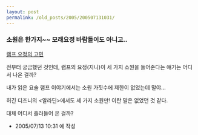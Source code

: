 ```yaml
---
layout: post
permalink: /old_posts/2005/200507131031/
---
```


### 소원은 한가지~~ 모래요정 바람돌이도 아니고..

<a href="http://tomowind.egloos.com/1525337" target="_NEW">램프 요정의 고민</a>

전부터 궁금했던 것인데, 램프의 요정(지니)이 세 가지 소원을 들어준다는 얘기는 어디서 나온 걸까?

내가 읽은 요술 램프 이야기에서는 소원 가짓수에 제한이 없었는데 말야...

허긴 디즈니의 <알라딘>에서도 세 가지 소원만! 이란 말은 없었던 것 같다.

대체 어디서 흘러들어 온 걸까?





- 2005/07/13 10:31 에 작성